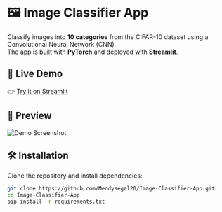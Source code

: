 # 🖼️ Image Classifier App

Classify images into **10 categories** from the CIFAR-10 dataset using a Convolutional Neural Network (CNN).  
The app is built with **PyTorch** and deployed with **Streamlit**.


## 🚀 Live Demo
👉 [Try it on Streamlit](https://image-classifier-app-cremqxxxui3q7xggqhavjv.streamlit.app/)


## 📸 Preview
![Demo Screenshot](https://github.com/user-attachments/assets/7d65289f-874d-49f8-b3a3-02cf6465790b)


## 🛠️ Installation
Clone the repository and install dependencies:
```bash
git clone https://github.com/Mendysegal20/Image-Classifier-App.git
cd Image-Classifier-App
pip install -r requirements.txt
